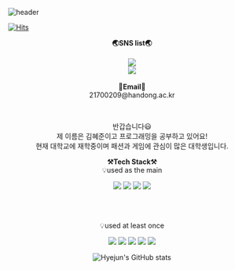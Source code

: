 ![header](https://capsule-render.vercel.app/api?type=cylinder&height=170&color=auto&section=header&text=Welcome!&animation=blink&FontSize=30fontAlignY=38&desc=HyeJun's%20GitHub%20Profile&descAlignY=80&descAlign=80)

[![Hits](https://hits.seeyoufarm.com/api/count/incr/badge.svg?url=https%3A%2F%2Fgithub.com%2Fhiphyejun%2Fhiphyejun&count_bg=%2379C83D&title_bg=%23895E26&icon=hey.svg&icon_color=%23FFF8F8&title=visit&edge_flat=true)](https://hits.seeyoufarm.com)
<br>

<p align="center">
    <Strong>🌏SNS list🌏</Strong><br><br>
    <a href="https://www.instagram.com/hip_hye/" target="_blank"><img src="https://img.shields.io/badge/Instagram-E4405F?style=flat-square&logo=Instagram&logoColor=white"/></a>
    
  <br>
   <a href="https://hits.seeyoufarm.com"><img src="https://hits.seeyoufarm.com/api/count/incr/badge.svg?url=https%3A%2F%2Fgithub.com%2Fhiphyejun%2Fhit-counter&count_bg=%2379C83D&title_bg=%23555555&icon=&icon_color=%23E7E7E7&title=hits&edge_flat=false"/></a>
<br><br>
<Strong>📧Email📧</Strong><br>21700209@handong.ac.kr<br>
</p>

<br>

<p align="center">
반갑습니다😃<br>
제 이름은 김혜준이고 프로그래밍을 공부하고 있어요!<br>
현재 대학교에 재학중이며 패션과 게임에 관심이 많은 대학생입니다.<br>
</p>

<p align="center">
    <Strong>⚒️Tech Stack⚒️</Strong><br>
    💡used as the main
</p>

<p align="center" display="inline-block">
  <img src="https://img.shields.io/badge/JAVA-007396?style=for-the-badge&logo=java&logoColor=white"> 
    <img src="https://img.shields.io/badge/Spring-6DB33F?style=for-the-badge&logo=Spring&logoColor=white">
    <img src="https://img.shields.io/badge/SpringBoot-6DB33F?style=for-the-badge&logo=SpringBoot&logoColor=white">
    <img src="https://img.shields.io/badge/mysql-4479A1?style=for-the-badge&logo=mysql&logoColor=white"> 
</p><br>

<br>

<p align="center">
    💡used at least once
</p>

<p align="center" display="inline-block">
  <img src="https://img.shields.io/badge/javascript-F7DF1E?style=for-the-badge&logo=javascript&logoColor=black">
  <img src="https://img.shields.io/badge/css-1572B6?style=for-the-badge&logo=css3&logoColor=white">
  <img src="https://img.shields.io/badge/html-E34F26?style=for-the-badge&logo=html5&logoColor=white">
  <img src="https://img.shields.io/badge/C-A8B9CC?style=for-the-badge&logo=C&logoColor=white">
  <img src="https://img.shields.io/badge/Linux-FCC624?style=for-the-badge&logo=Linux&logoColor=white">  
 </p>


<div align=center>
  
![Hyejun's GitHub stats](https://github-readme-stats.vercel.app/api?username=hiphyejun&show_icons=ture)

